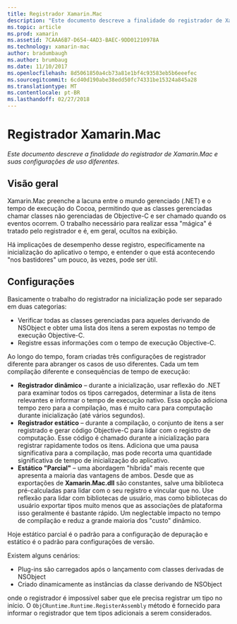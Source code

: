 ```yaml
---
title: Registrador Xamarin.Mac
description: "Este documento descreve a finalidade do registrador de Xamarin.Mac e suas configurações de uso diferentes."
ms.topic: article
ms.prod: xamarin
ms.assetid: 7CAAA6B7-D654-4AD3-BAEC-9DD01210978A
ms.technology: xamarin-mac
author: bradumbaugh
ms.author: brumbaug
ms.date: 11/10/2017
ms.openlocfilehash: 8d5061850a4cb73a81e1bf4c93583eb5b6eeefec
ms.sourcegitcommit: 6cd40d190abe38edd50fc74331be15324a845a28
ms.translationtype: MT
ms.contentlocale: pt-BR
ms.lasthandoff: 02/27/2018
---
```

# <a name="xamarinmac-registrar"></a>Registrador Xamarin.Mac

_Este documento descreve a finalidade do registrador de Xamarin.Mac e suas configurações de uso diferentes._

## <a name="overview"></a>Visão geral

Xamarin.Mac preenche a lacuna entre o mundo gerenciado (.NET) e o tempo de execução do Cocoa, permitindo que as classes gerenciadas chamar classes não gerenciadas de Objective-C e ser chamado quando os eventos ocorrem. O trabalho necessário para realizar essa "mágica" é tratado pelo registrador e é, em geral, ocultos na exibição.

Há implicações de desempenho desse registro, especificamente na inicialização do aplicativo o tempo, e entender o que está acontecendo "nos bastidores" um pouco, às vezes, pode ser útil.

## <a name="configurations"></a>Configurações

Basicamente o trabalho do registrador na inicialização pode ser separado em duas categorias:

- Verificar todas as classes gerenciadas para aqueles derivando de NSObject e obter uma lista dos itens a serem expostas no tempo de execução Objective-C.
- Registre essas informações com o tempo de execução Objective-C.

Ao longo do tempo, foram criadas três configurações de registrador diferente para abranger os casos de uso diferentes. Cada um tem compilação diferente e consequências de tempo de execução:

- **Registrador dinâmico** – durante a inicialização, usar reflexão do .NET para examinar todos os tipos carregados, determinar a lista de itens relevantes e informar o tempo de execução nativo. Essa opção adiciona tempo zero para a compilação, mas é muito cara para computação durante inicialização (até vários segundos).
- **Registrador estático** – durante a compilação, o conjunto de itens a ser registrado e gerar código Objective-C para lidar com o registro de computação. Esse código é chamado durante a inicialização para registrar rapidamente todos os itens. Adiciona que uma pausa significativa para a compilação, mas pode recorta uma quantidade significativa de tempo de inicialização do aplicativo.
- **Estático "Parcial"** – uma abordagem "híbrida" mais recente que apresenta a maioria das vantagens de ambos. Desde que as exportações de **Xamarin.Mac.dll** são constantes, salve uma biblioteca pré-calculadas para lidar com o seu registro e vincular que no. Use reflexão para lidar com bibliotecas de usuário, mas como bibliotecas do usuário exportar tipos muito menos que as associações de plataforma isso geralmente é bastante rápido. Um neglectable impacto no tempo de compilação e reduz a grande maioria dos "custo" dinâmico.

Hoje estático parcial é o padrão para a configuração de depuração e estático é o padrão para configurações de versão.

Existem alguns cenários:

- Plug-ins são carregados após o lançamento com classes derivadas de NSObject
- Criado dinamicamente as instâncias da classe derivando de NSObject

onde o registrador é impossível saber que ele precisa registrar um tipo no início. O `ObjCRuntime.Runtime.RegisterAssembly` método é fornecido para informar o registrador que tem tipos adicionais a serem considerados.
